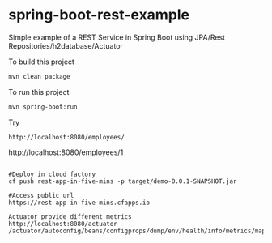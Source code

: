 # spring-boot-rest-example
Simple example of a REST Service in Spring Boot using JPA/Rest Repositories/h2database/Actuator

To build this project
```bash
mvn clean package
```

To run this project
```bash
mvn spring-boot:run
```

Try
```
http://localhost:8080/employees/
```
http://localhost:8080/employees/1
```

#Deploy in cloud factory
cf push rest-app-in-five-mins -p target/demo-0.0.1-SNAPSHOT.jar

#Access public url
https://rest-app-in-five-mins.cfapps.io

Actuator provide different metrics
http://localhost:8080/actuator
/actuator/autoconfig/beans/configprops/dump/env/health/info/metrics/mappings/shutdown/trace/logfile/flyway/liquibase
